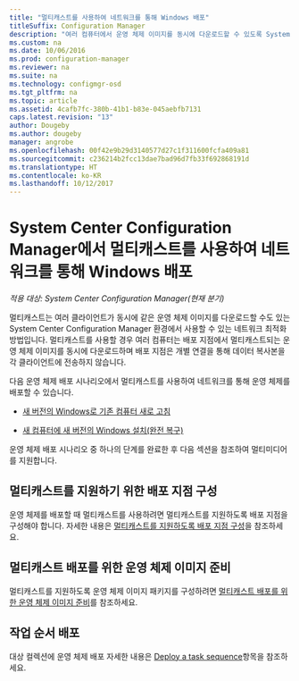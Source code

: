 ```yaml
---
title: "멀티캐스트를 사용하여 네트워크를 통해 Windows 배포"
titleSuffix: Configuration Manager
description: "여러 컴퓨터에서 운영 체제 이미지를 동시에 다운로드할 수 있도록 System Center Configuration Manager 환경에서 멀티캐스트를 사용합니다."
ms.custom: na
ms.date: 10/06/2016
ms.prod: configuration-manager
ms.reviewer: na
ms.suite: na
ms.technology: configmgr-osd
ms.tgt_pltfrm: na
ms.topic: article
ms.assetid: 4cafb7fc-380b-41b1-b83e-045aebfb7131
caps.latest.revision: "13"
author: Dougeby
ms.author: dougeby
manager: angrobe
ms.openlocfilehash: 00f42e9b29d3140577d27c1f311600fcfa409a81
ms.sourcegitcommit: c236214b2fcc13dae7bad96d7fb33f692868191d
ms.translationtype: HT
ms.contentlocale: ko-KR
ms.lasthandoff: 10/12/2017
---
```

# <a name="use-multicast-to-deploy-windows-over-the-network-with-system-center-configuration-manager"></a>System Center Configuration Manager에서 멀티캐스트를 사용하여 네트워크를 통해 Windows 배포

*적용 대상: System Center Configuration Manager(현재 분기)*

멀티캐스트는 여러 클라이언트가 동시에 같은 운영 체제 이미지를 다운로드할 수도 있는 System Center Configuration Manager 환경에서 사용할 수 있는 네트워크 최적화 방법입니다. 멀티캐스트를 사용할 경우 여러 컴퓨터는 배포 지점에서 멀티캐스트되는 운영 체제 이미지를 동시에 다운로드하며 배포 지점은 개별 연결을 통해 데이터 복사본을 각 클라이언트에 전송하지 않습니다.  

 다음 운영 체제 배포 시나리오에서 멀티캐스트를 사용하여 네트워크를 통해 운영 체제를 배포할 수 있습니다.  

-   [새 버전의 Windows로 기존 컴퓨터 새로 고침](refresh-an-existing-computer-with-a-new-version-of-windows.md)  

-   [새 컴퓨터에 새 버전의 Windows 설치(완전 복구)](install-new-windows-version-new-computer-bare-metal.md)  

 운영 체제 배포 시나리오 중 하나의 단계를 완료한 후 다음 섹션을 참조하여 멀티미디어를 지원합니다.  

##  <a name="BKMK_Configure"></a> 멀티캐스트를 지원하기 위한 배포 지점 구성  
 운영 체제를 배포할 때 멀티캐스트를 사용하려면 멀티캐스트를 지원하도록 배포 지점을 구성해야 합니다. 자세한 내용은 [멀티캐스트를 지원하도록 배포 지점 구성](../get-started/prepare-site-system-roles-for-operating-system-deployments.md#BKMK_DPMulticast)을 참조하세요.  

## <a name="prepare-an-operating-system-image-for-multicast-deployments"></a>멀티캐스트 배포를 위한 운영 체제 이미지 준비  
 멀티캐스트를 지원하도록 운영 체제 이미지 패키지를 구성하려면 [멀티캐스트 배포를 위한 운영 체제 이미지 준비](../get-started/manage-operating-system-images.md#BKMK_OSImageMulticast)를 참조하세요.  

##  <a name="BKMK_Deploy"></a> 작업 순서 배포  
 대상 컬렉션에 운영 체제 배포 자세한 내용은 [Deploy a task sequence](manage-task-sequences-to-automate-tasks.md#BKMK_DeployTS)항목을 참조하세요.  
